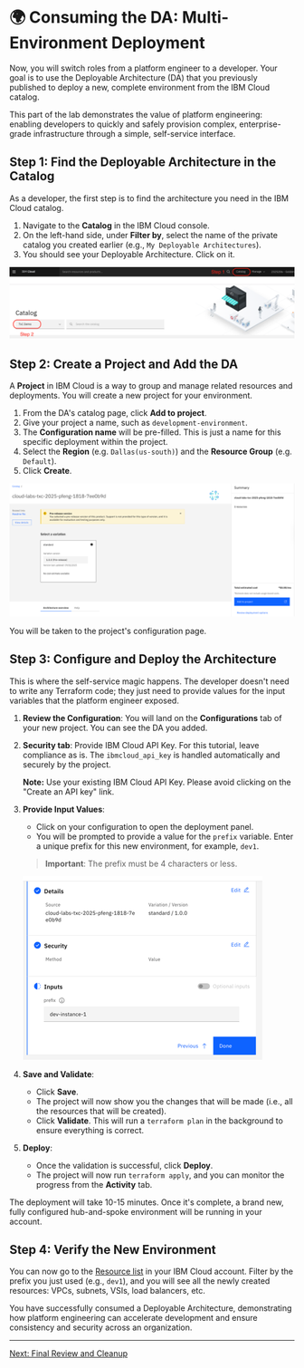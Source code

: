 # 🌍 Consuming the DA: Multi-Environment Deployment

Now, you will switch roles from a platform engineer to a developer. Your goal is to use the Deployable Architecture (DA) that you previously published to deploy a new, complete environment from the IBM Cloud catalog.

This part of the lab demonstrates the value of platform engineering: enabling developers to quickly and safely provision complex, enterprise-grade infrastructure through a simple, self-service interface.

## Step 1: Find the Deployable Architecture in the Catalog

As a developer, the first step is to find the architecture you need in the IBM Cloud catalog.

1.  Navigate to the **Catalog** in the IBM Cloud console.
2.  On the left-hand side, under **Filter by**, select the name of the private catalog you created earlier (e.g., `My Deployable Architectures`).
3.  You should see your Deployable Architecture. Click on it.

![Find Catalog](images/find-catalog.png)

## Step 2: Create a Project and Add the DA

A **Project** in IBM Cloud is a way to group and manage related resources and deployments. You will create a new project for your environment.

1. From the DA's catalog page, click **Add to project**.
2. Give your project a name, such as `development-environment`.
3. The **Configuration name** will be pre-filled. This is just a name for this specific deployment within the project.
4. Select the **Region** (e.g. `Dallas(us-south)`) and the **Resource Group** (e.g. `Default`).  
5. Click **Create**.

![Add to Project](images/add-to-project.png)

You will be taken to the project's configuration page.

## Step 3: Configure and Deploy the Architecture

This is where the self-service magic happens. The developer doesn't need to write any Terraform code; they just need to provide values for the input variables that the platform engineer exposed.

1. **Review the Configuration**:
    You will land on the **Configurations** tab of your new project. You can see the DA you added.
2. **Security tab**: Provide IBM Cloud API Key. For this tutorial, leave compliance as is. The `ibmcloud_api_key` is handled automatically and securely by the project.

   **Note:** Use your existing IBM Cloud API Key. Please avoid clicking on the "Create an API key" link.

4. **Provide Input Values**:
    *   Click on your configuration to open the deployment panel.
    *   You will be prompted to provide a value for the `prefix` variable. Enter a unique prefix for this new environment, for example, `dev1`.
    > **Important**: The prefix must be 4 characters or less.

    ![Project Inputs](images/project-inputs.png)

5. **Save and Validate**:
    *   Click **Save**.
    *   The project will now show you the changes that will be made (i.e., all the resources that will be created).
    *   Click **Validate**. This will run a `terraform plan` in the background to ensure everything is correct.

6. **Deploy**:
    *   Once the validation is successful, click **Deploy**.
    *   The project will now run `terraform apply`, and you can monitor the progress from the **Activity** tab.

The deployment will take 10-15 minutes. Once it's complete, a brand new, fully configured hub-and-spoke environment will be running in your account.

## Step 4: Verify the New Environment

You can now go to the [Resource list](https://cloud.ibm.com/resources) in your IBM Cloud account. Filter by the prefix you just used (e.g., `dev1`), and you will see all the newly created resources: VPCs, subnets, VSIs, load balancers, etc.

You have successfully consumed a Deployable Architecture, demonstrating how platform engineering can accelerate development and ensure consistency and security across an organization.

---

[Next: Final Review and Cleanup](./08-final-review-cleanup.md)